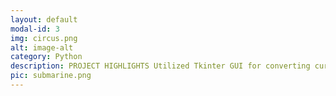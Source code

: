 ```yaml
---
layout: default
modal-id: 3
img: circus.png
alt: image-alt
category: Python
description: PROJECT HIGHLIGHTS Utilized Tkinter GUI for converting currencies via scraped real-time foreign exchange rates using Beautiful Soup. See full code on http://github.com/jiayuezhang84/currency_converter))http://github.com/jiayuezhang84/currency_converter
pic: submarine.png
---
```

